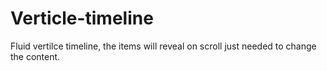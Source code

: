 # Verticle-timeline
Fluid vertilce timeline, the items will reveal on scroll
just needed to change the content.